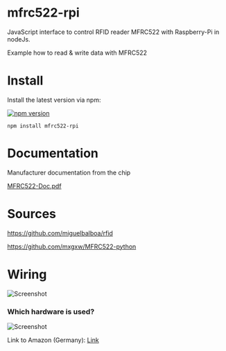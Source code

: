 # mfrc522-rpi

JavaScript interface to control RFID reader MFRC522 with Raspberry-Pi in nodeJs.

Example how to read & write data with MFRC522

# Install

Install the latest version via npm:

[![npm version](https://badge.fury.io/js/mfrc522-rpi.svg)](https://badge.fury.io/js/mfrc522-rpi)
```
npm install mfrc522-rpi
```

# Documentation
Manufacturer documentation from the chip

[MFRC522-Doc.pdf](https://www.nxp.com/documents/data_sheet/MFRC522.pdf)

# Sources

https://github.com/miguelbalboa/rfid

https://github.com/mxgxw/MFRC522-python

# Wiring
![Screenshot](https://dl.dropboxusercontent.com/u/13344648/dev/rpi-mfrc522-wiring2.PNG)

### Which hardware is used?

![Screenshot](https://dl.dropboxusercontent.com/u/13344648/dev/RC522.jpg)

Link to Amazon (Germany): [Link](https://www.amazon.de/dp/B00QFDRPZY/ref=cm_sw_r_tw_dp_x_.zoCybA5MAYZ0)